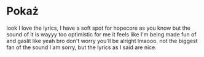# Pokaż

look I love the lyrics, I have a soft spot for hopecore as you know but the sound of it is wayyy too optimistic for me it feels like I'm being made fun of and gaslit like yeah bro don't worry you'll be alright lmaooo. not the biggest fan of the sound I am sorry, but the lyrics as I said are nice.
